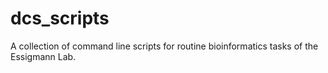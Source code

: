 # dcs_scripts
A collection of command line scripts for routine bioinformatics tasks of the Essigmann Lab.

